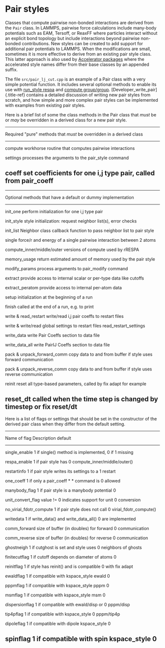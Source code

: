 # Pair styles

Classes that compute pairwise non-bonded interactions are derived from
the `Pair` class. In LAMMPS, pairwise force calculations include
many-body potentials such as EAM, Tersoff, or ReaxFF where particles
interact without an explicit bond topology but include interactions
beyond pairwise non-bonded contributions. New styles can be created to
add support for additional pair potentials to LAMMPS. When the
modifications are small, sometimes it is more effective to derive from
an existing pair style class. This latter approach is also used by
[Accelerator packages](Speed_packages) where the accelerated style names
differ from their base classes by an appended suffix.

The file `src/pair_lj_cut.cpp` is an example of a Pair class with a very
simple potential function. It includes several optional methods to
enable its use with [run_style respa](run_style) and [compute
group/group](compute_group_group). [Developer_write_pair]{.title-ref}
contains a detailed discussion of writing new pair styles from scratch,
and how simple and more complex pair styles can be implemented with
examples from existing pair styles.

Here is a brief list of some the class methods in the Pair class that
*must* be or *may* be overridden in a derived class for a new pair
style.

  -----------------------------------------------------------------------
  Required                \"pure\" methods that *must* be overridden in a
                          derived class
  ----------------------- -----------------------------------------------
  compute                 workhorse routine that computes pairwise
                          interactions

  settings                processes the arguments to the pair_style
                          command

  coeff                   set coefficients for one i,j type pair, called
                          from pair_coeff
  -----------------------------------------------------------------------

  -----------------------------------------------------------------------------
  Optional                     methods that have a default or dummy
                               implementation
  ---------------------------- ------------------------------------------------
  init_one                     perform initialization for one i,j type pair

  init_style                   style initialization: request neighbor list(s),
                               error checks

  init_list                    Neighbor class callback function to pass
                               neighbor list to pair style

  single                       force/r and energy of a single pairwise
                               interaction between 2 atoms

  compute_inner/middle/outer   versions of compute used by rRESPA

  memory_usage                 return estimated amount of memory used by the
                               pair style

  modify_params                process arguments to pair_modify command

  extract                      provide access to internal scalar or per-type
                               data like cutoffs

  extract_peratom              provide access to internal per-atom data

  setup                        initialization at the beginning of a run

  finish                       called at the end of a run, e.g. to print

  write & read_restart         write/read i,j pair coeffs to restart files

  write &                      write/read global settings to restart files
  read_restart_settings        

  write_data                   write Pair Coeffs section to data file

  write_data_all               write PairIJ Coeffs section to data file

  pack & unpack_forward_comm   copy data to and from buffer if style uses
                               forward communication

  pack & unpack_reverse_comm   copy data to and from buffer if style uses
                               reverse communication

  reinit                       reset all type-based parameters, called by fix
                               adapt for example

  reset_dt                     called when the time step is changed by timestep
                               or fix reset/dt
  -----------------------------------------------------------------------------

Here is a list of flags or settings that should be set in the
constructor of the derived pair class when they differ from the default
setting.

  -----------------------------------------------------------------------------
  Name of flag              Description                               default
  ------------------------- ----------------------------------------- ---------
  single_enable             1 if single() method is implemented, 0 if 1
                            missing                                   

  respa_enable              1 if pair style has                       0
                            compute_inner/middle/outer()              

  restartinfo               1 if pair style writes its settings to a  1
                            restart                                   

  one_coeff                 1 if only a pair_coeff \* \* command is   0
                            allowed                                   

  manybody_flag             1 if pair style is a manybody potential   0

  unit_convert_flag         value != 0 indicates support for unit     0
                            conversion                                

  no_virial_fdotr_compute   1 if pair style does not call             0
                            virial_fdotr_compute()                    

  writedata                 1 if write_data() and write_data_all()    0
                            are implemented                           

  comm_forward              size of buffer (in doubles) for forward   0
                            communication                             

  comm_reverse              size of buffer (in doubles) for reverse   0
                            communication                             

  ghostneigh                1 if cutghost is set and style uses       0
                            neighbors of ghosts                       

  finitecutflag             1 if cutoff depends on diameter of atoms  0

  reinitflag                1 if style has reinit() and is compatible 0
                            with fix adapt                            

  ewaldflag                 1 if compatible with kspace_style ewald   0

  pppmflag                  1 if compatible with kspace_style pppm    0

  msmflag                   1 if compatible with kspace_style msm     0

  dispersionflag            1 if compatible with ewald/disp or        0
                            pppm/disp                                 

  tip4pflag                 1 if compatible with kspace_style         0
                            pppm/tip4p                                

  dipoleflag                1 if compatible with dipole kspace_style  0

  spinflag                  1 if compatible with spin kspace_style    0
  -----------------------------------------------------------------------------
